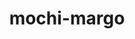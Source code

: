 ---
title: "mochi-margo"
layout: cache
categories: [package, develop-2023-05-14]
meta: {"versions": ["0.9.6"], "compilers": ["gcc@=11.1.0", "oneapi@=2023.0.0"], "oss": ["ubuntu20.04"], "platforms": ["linux"], "targets": ["ppc64le", "x86_64", "x86_64_v3"], "stacks": ["data-vis-sdk", "e4s", "e4s-oneapi", "e4s-power", "root"], "num_specs": 4, "num_specs_by_stack": {"root": 4, "data-vis-sdk": 1, "e4s": 1, "e4s-oneapi": 1, "e4s-power": 1}}
spec_details: [{"hash": "55pswsdd2s6p646zkaavf7l7vdezkrr4", "compiler": "gcc@=11.1.0", "versions": ["0.9.6"], "os": "ubuntu20.04", "platform": "linux", "target": "x86_64_v3", "variants": ["build_system=autotools"], "stacks": ["root", "data-vis-sdk"], "size": "-", "tarball": "https://binaries.spack.io/develop-2023-05-14/build_cache/linux-ubuntu20.04-x86_64_v3/gcc-11.1.0/mochi-margo-0.9.6/linux-ubuntu20.04-x86_64_v3-gcc-11.1.0-mochi-margo-0.9.6-55pswsdd2s6p646zkaavf7l7vdezkrr4.spack"}, {"hash": "dxdexudoahp7ne4c2rqsfobnjhcbs6c5", "compiler": "gcc@=11.1.0", "versions": ["0.9.6"], "os": "ubuntu20.04", "platform": "linux", "target": "x86_64_v3", "variants": ["build_system=autotools"], "stacks": ["e4s", "root"], "size": "-", "tarball": "https://binaries.spack.io/develop-2023-05-14/build_cache/linux-ubuntu20.04-x86_64_v3/gcc-11.1.0/mochi-margo-0.9.6/linux-ubuntu20.04-x86_64_v3-gcc-11.1.0-mochi-margo-0.9.6-dxdexudoahp7ne4c2rqsfobnjhcbs6c5.spack"}, {"hash": "7kesl46ib3nhhwoayv53zxvhpuqow7sd", "compiler": "oneapi@=2023.0.0", "versions": ["0.9.6"], "os": "ubuntu20.04", "platform": "linux", "target": "x86_64", "variants": ["build_system=autotools"], "stacks": ["root", "e4s-oneapi"], "size": "-", "tarball": "https://binaries.spack.io/develop-2023-05-14/build_cache/linux-ubuntu20.04-x86_64/oneapi-2023.0.0/mochi-margo-0.9.6/linux-ubuntu20.04-x86_64-oneapi-2023.0.0-mochi-margo-0.9.6-7kesl46ib3nhhwoayv53zxvhpuqow7sd.spack"}, {"hash": "m3ihd7njm7iz3qgbbtbjkmwhghcnd32b", "compiler": "gcc@=11.1.0", "versions": ["0.9.6"], "os": "ubuntu20.04", "platform": "linux", "target": "ppc64le", "variants": ["build_system=autotools"], "stacks": ["root", "e4s-power"], "size": "-", "tarball": "https://binaries.spack.io/develop-2023-05-14/build_cache/linux-ubuntu20.04-ppc64le/gcc-11.1.0/mochi-margo-0.9.6/linux-ubuntu20.04-ppc64le-gcc-11.1.0-mochi-margo-0.9.6-m3ihd7njm7iz3qgbbtbjkmwhghcnd32b.spack"}]
---